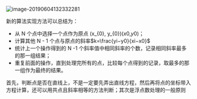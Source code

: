 ![image-20190604132332281](../img/image-20190604132332281.png)

新的算法实现方法可以总结为：

- 从 N 个点中选择一个点作为原点 (x_{0}, y_{0})(*x*0,*y*0)；
- 计算其他 N - 1 个点与原点的斜率$k=\frac{yi−y0}{xi−x0}$
- 统计上一个操作得到的 N -1 个斜率值中相同斜率的个数，记录相同斜率最多的那一组结果；
- 重复前面的操作，直到处理完所有的点，比较每个点得到的记录，取最多的那一组作为最终的结果。



首先，判断点是否在直线上，不是一定要先弄出直线方程，然后再将点的坐标带入方程计算，还可以用共点且斜率相等的方法判断；其次是浮点数处理的一般原则